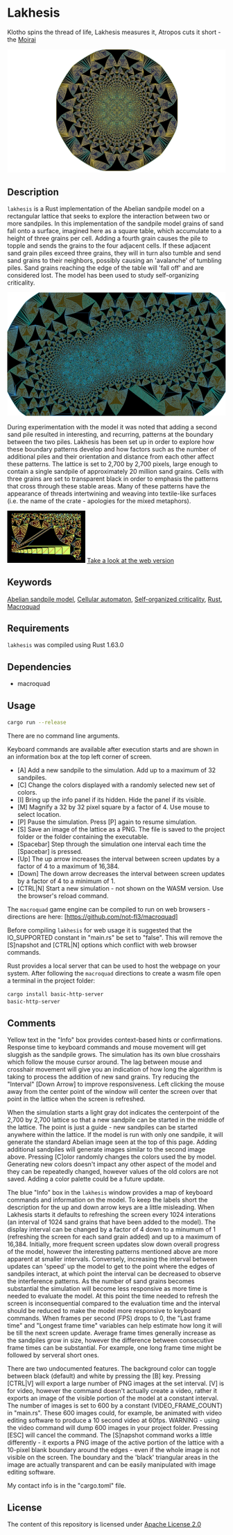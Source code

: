 Lakhesis
========

Klotho spins the thread of life, Lakhesis measures it, Atropos cuts it short - the [Moirai][1]

![Lakhesis single sandpile](/images/Lakhesis_0949847.png)

Description
-----------

`lakhesis` is a Rust implementation of the Abelian sandpile model on a rectangular lattice that seeks to explore the interaction between two or more sandpiles. In this implementation of the sandpile model grains of sand fall onto a surface, imagined here as a square table, which accumulate to a height of three grains per cell. Adding a fourth grain causes the pile to topple and sends the  grains to the four adjacent cells. If these adjacent sand grain piles exceed three grains, they will in turn also tumble and send sand grains to their neighbors, possibly causing an 'avalanche' of tumbling piles. Sand grains reaching the edge of the table will 'fall off' and are considered lost. The model has been used to study self-organizing criticality.

![Lakhesis multiple sandpiles](/images/Lakhesis_3325373.png)

During experimentation with the model it was noted that adding a second sand pile resulted in interesting, and recurring, patterns at the boundary between the two piles. Lakhesis has been set up in order to explore how these boundary patterns develop and how factors such as the number of additional piles and their orientation and distance from each other affect these patterns. The lattice is set to 2,700 by 2,700 pixels, large enough to contain a single sandpile of approximately 20 million sand grains. Cells with three grains are set to transparent black in order to emphasis the patterns that cross through these stable areas. Many of these patterns have the appearance of threads intertwining and weaving into textile-like surfaces (i.e. the name of the crate - apologies for the mixed metaphors).

![Lakhesis threads](/images/LakhesisThread.GIF)    [Take a look at the web version][7]

Keywords
--------

[Abelian sandpile model][2], [Cellular automaton][3], [Self-organized criticality][4], [Rust][5], [Macroquad][6]

Requirements
------------

`lakhesis` was compiled using Rust 1.63.0 

Dependencies
------------

* macroquad

Usage
-----

```bash
cargo run --release
```

There are no command line arguments.

Keyboard commands are available after execution starts and are shown in an information box at the top left corner of screen.

* [A] Add a new sandpile to the simulation. Add up to a maximum of 32 sandpiles.
* [C] Change the colors displayed with a randomly selected new set of colors.
* [I] Bring up the info panel if its hidden. Hide the panel if its visible.
* [M] Magnify a 32 by 32 pixel square by a factor of 4. Use mouse to select location.
* [P] Pause the simulation. Press [P] again to resume simulation.
* [S] Save an image of the lattice as a PNG. The file is saved to the project folder or the folder containing the executable.
* [Spacebar] Step through the simulation one interval each time the [Spacebar] is pressed.
* [Up] The up arrow increases the interval between screen updates by a factor of 4 to a maximum of 16,384.
* [Down] The down arrow decreases the interval between screen updates by a factor of 4 to a minimum of 1.
* [CTRL|N] Start a new simulation - not shown on the WASM version. Use the browser's reload command.

The `macroquad` game engine can be compiled to run on web browsers - directions are here: [https://github.com/not-fl3/macroquad]

Before compiling `lakhesis` for web usage it is suggested that the IO_SUPPORTED constant in "main.rs" be set to "false". This will remove the [S]napshot and [CTRL|N] options which conflict with web browser commands.

Rust provides a local server that can be used to host the webpage on your system.  After following the `macroquad` directions to create a wasm file open a terminal in the project folder:

```sh
cargo install basic-http-server
basic-http-server
```

Comments
--------
Yellow text in the "Info" box provides context-based hints or confirmations. Response time to keyboard commands and mouse movement will get sluggish as the sandpile grows. The simulation has its own blue crosshairs which follow the mouse cursor around. The lag between mouse and crosshair movement will give you an indication of how long the algorithm is taking to process the addition of new sand grains. Try reducing the "Interval" [Down Arrow] to improve responsiveness. Left clicking the mouse away from the center point of the window will center the screen over that point in the lattice when the screen is refreshed.

When the simulation starts a light gray dot indicates the centerpoint of the 2,700 by 2,700 lattice so that a new sandpile can be started in the middle of the lattice. The point is just a guide - new sandpiles can be started anywhere within the lattice. If the model is run with only one sandpile, it will generate the standard Abelian image seen at the top of this page. Adding additional sandpiles will generate images similar to the second image above. Pressing [C]olor randomly changes the colors used the by model. Generating new colors doesn't impact any other aspect of the model and they can be repeatedly changed, however values of the old colors are not saved. Adding a color palette could be a future update.

The blue "Info" box in the `lakhesis` window provides a map of keyboard commands and information on the model. To keep the labels short the description for the up and down arrow keys are a little misleading. When Lakhesis starts it defaults to refreshing the screen every 1024 interations (an interval of 1024 sand grains that have been added to the model). The display interval can be changed by a factor of 4 down to a minumum of 1 (refreshing the screen for each sand grain added) and up to a maximum of 16,384. Initially, more frequent screen updates slow down overall progress of the model, however the interesting patterns mentioned above are more apparent at smaller intervals. Conversely, increasing the interval between updates can 'speed' up the model to get to the point where the edges of sandpiles interact, at which point the interval can be decreased to observe the interference patterns. As the number of sand grains becomes substantial the simulation will become less responsive as more time is needed to evaluate the model. At this point the time needed to refresh the screen is inconsequential compared to the evaluation time and the interval should be reduced to make the model more responsive to keyboard commands. When frames per second (FPS) drops to 0, the "Last frame time" and "Longest frame time" variables can help estimate how long it will be till the next screen update. Average frame times generally increase as the sandpiles grow in size, however the difference between consecutive frame times can be substantial. For example, one long frame time might be followed by serveral short ones.

There are two undocumented features. The background color can toggle between black (default) and white by pressing the [B] key. Pressing [CTRL|V] will export a large number of PNG images at the set interval. [V] is for video, however the command doesn't actually create a video, rather it exports an image of the visible portion of the model at a constant interval. The number of images is set to 600 by a constant (VIDEO_FRAME_COUNT) in "main.rs". These 600 images could, for example, be animated with video editing software to produce a 10 second video at 60fps. WARNING - using the video command will dump 600 images in your project folder. Pressing [ESC] will cancel the command. The [S]napshot command works a little differently - it exports a PNG image of the active portion of the lattice with a 10-pixel blank boundary around the edges - even if the whole image is not visible on the screen. The boundary and the 'black' triangular areas in the image are actually transparent and can be easily manipulated with image editing software.

My contact info is in the "cargo.toml" file.

License
-------

The content of this repository is licensed under [Apache License 2.0](https://www.apache.org/licenses/LICENSE-2.0)

[1]: https://en.wikipedia.org/wiki/Moirai
[2]: https://en.wikipedia.org/wiki/Abelian_sandpile_model
[3]: https://en.wikipedia.org/wiki/Cellular_automaton
[4]: https://en.wikipedia.org/wiki/Self-organized_criticality
[5]: https://www.rust-lang.org
[6]: https://macroquad.rs
[7]: https://eekkaiia.github.io/lakhesis
